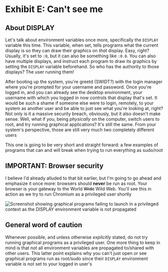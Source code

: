 # Exhibit E: Can't see me

## About DISPLAY

Let's talk about environment variables once more, specifically the `DISPLAY` variable this time. This variable, when set, tells programs what the current display is so they can draw their graphics on _that_ display. Easy, right? Usually, it's set to `:0`, but it can also be something like `:0.0`. You can also have multiple displays, and instruct each program to draw its graphics by setting the `DISPLAY` variable beforehand. So who has the authority to those displays? The user running them!

After booting up the system, you're greetd (SWIDT?) with the login manager where you're prompted for your username and password. Once you're logged in, and you can already see the desktop environment, your username with which you logged in now controls that display that's set. It would be such a shame if someone else were to login, remotely, to your system as another user and be able to just see what you're looking at, right? Not only is it a massive security breach, obviously, but it also doesn't make sense. Well, what if _you_, being _physically_ on the computer, switch users to root, and try running graphical applications? It's still the same. From your system's perspective, those are still very much two completely different users

This one is going to be very short and straight forward: a few examples of programs that can and will break when trying to run everything as sudo/root

## IMPORTANT: Browser security

I believe I'd already alluded to that bit earlier, but I'm going to go ahead and emphasize it once more: browsers should __never__ be run as root. Your browser is your gateway to the World ~~Wide~~ Wild Web. You'll see this in action as we try to run Chromium as a privileged user shortly

<img class="center" alt="Screenshot showing graphical programs failing to launch in a privileged context as the DISPLAY environment variable is not propagated" src="../../assets/img/screenshots/tips/root-ex-e.png"/>

## General word of caution

Whenever possible, and unless otherwise _explicitly_ stated, do not try running graphical programs as a privileged user. One more thing to keep in mind is that not all environment variables are propagated to/shared with other users. This latter point explains why you can't just open or see graphical programs run as root/sudo since their `DISPLAY` environment variable is not set to your logged in user's
